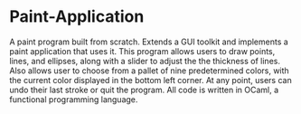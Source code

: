 # Paint-Application
A paint program built from scratch. Extends a GUI toolkit and implements a paint application that uses it. This program allows users to draw points, lines, and ellipses, along with a slider to adjust the the thickness of lines. Also allows user to choose from a pallet of nine predetermined colors, with the current color displayed in the bottom left corner. At any point, users can undo their last stroke or quit the program. All code is written in OCaml, a functional programming language.
